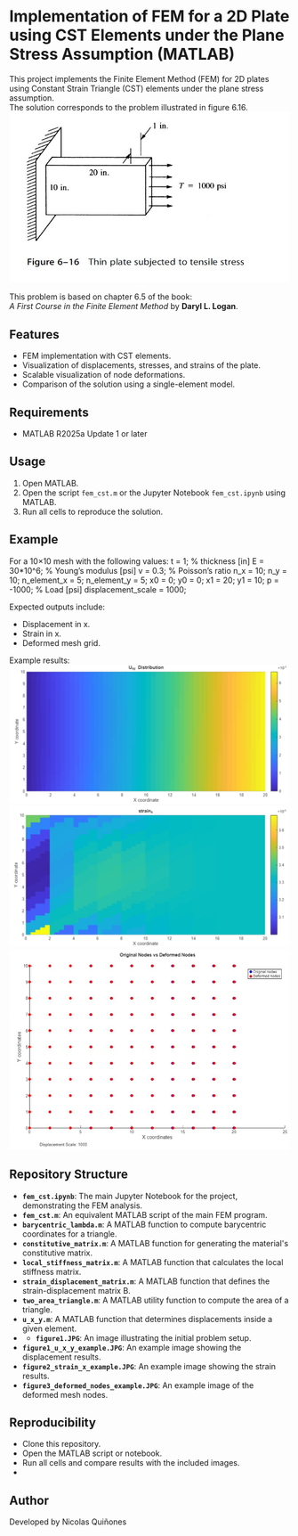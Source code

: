 # Implementation of FEM for a 2D Plate using CST Elements under the Plane Stress Assumption (MATLAB)

This project implements the Finite Element Method (FEM) for 2D plates using Constant Strain Triangle (CST) elements under the plane stress assumption.  
The solution corresponds to the problem illustrated in figure 6.16.
![Figure 1](figure1.JPG)

This problem is based on chapter 6.5 of the book:  
*A First Course in the Finite Element Method* by **Daryl L. Logan**.

## Features

- FEM implementation with CST elements.  
- Visualization of displacements, stresses, and strains of the plate.  
- Scalable visualization of node deformations.  
- Comparison of the solution using a single-element model.

## Requirements

- MATLAB R2025a Update 1 or later

## Usage

1. Open MATLAB.  
2. Open the script `fem_cst.m` or the Jupyter Notebook `fem_cst.ipynb` using MATLAB.  
3. Run all cells to reproduce the solution.

## Example

For a 10×10 mesh with the following values:
t = 1;            % thickness [in]
E = 30*10^6;      % Young’s modulus [psi]
v = 0.3;          % Poisson’s ratio
n_x = 10; 
n_y = 10;
n_element_x = 5; 
n_element_y = 5;
x0 = 0; 
y0 = 0;
x1 = 20; 
y1 = 10;
p = -1000;        % Load [psi]
displacement_scale = 1000;

Expected outputs include:

- Displacement in x.
- Strain in x.
- Deformed mesh grid. 

Example results:
![Displacement in x](figure1_u_x_y_example.JPG)
![Strain in x.](figure2_strain_x_example.JPG)
![Deformed mesh grid.](figure_3_deformed_nodes_examples.JPG)

## Repository Structure

* **`fem_cst.ipynb`**: The main Jupyter Notebook for the project, demonstrating the FEM analysis.
* **`fem_cst.m`**: An equivalent MATLAB script of the main FEM program.
* **`barycentric_lambda.m`**: A MATLAB function to compute barycentric coordinates for a triangle.
* **`constitutive_matrix.m`**: A MATLAB function for generating the material's constitutive matrix.
* **`local_stiffness_matrix.m`**: A MATLAB function that calculates the local stiffness matrix.
* **`strain_displacement_matrix.m`**: A MATLAB function that defines the strain-displacement matrix B.
* **`two_area_triangle.m`**: A MATLAB utility function to compute the area of a triangle.
* **`u_x_y.m`**: A MATLAB function that determines displacements inside a given element.
* * **`figure1.JPG`**: An image illustrating the initial problem setup.
* **`figure1_u_x_y_example.JPG`**: An example image showing the displacement results.
* **`figure2_strain_x_example.JPG`**: An example image showing the strain results.
* **`figure3_deformed_nodes_example.JPG`**: An example image of the deformed mesh nodes.

## Reproducibility

- Clone this repository.
- Open the MATLAB script or notebook.
- Run all cells and compare results with the included images.
- 
## Author
Developed by Nicolas Quiñones 
